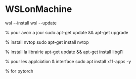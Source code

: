 # WSLonMachine

wsl --install
wsl --update


% pour avoir a jour
sudo apt-get update && apt-get upgrade

% install nvtop
sudo apt-get install nvtop

% install la librairie
apt-get update && apt-get install libgl1

% pour les applciation & interface
sudo apt install x11-apps -y

% for pytorch
